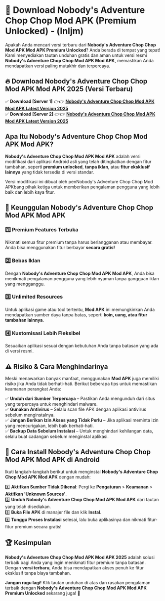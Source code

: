 

# 🎯 Download Nobody's Adventure Chop Chop Mod APK (Premium Unlocked) -  (lnljm) 

Apakah Anda mencari versi terbaru dari **Nobody's Adventure Chop Chop Mod APK Mod APK Premium Unlocked**? Anda berada di tempat yang tepat! Kami menyediakan tautan unduhan gratis dan aman untuk versi resmi **Nobody's Adventure Chop Chop Mod APK Mod APK**, memastikan Anda mendapatkan versi paling mutakhir dan terpercaya.

## 🔥 Download Nobody's Adventure Chop Chop Mod APK Mod APK 2025 (Versi Terbaru)

✅ **Download [Server 1]** 👉👉 [**Nobody's Adventure Chop Chop Mod APK Mod APK Latest Version 2025**](https://apkcomod.com?title=Nobody's_Adventure_Chop_Chop_Mod_APK)  
✅ **Download [Server 2]** 👉👉 [**Nobody's Adventure Chop Chop Mod APK Mod APK Latest Version 2025**](https://apkcomod.com?title=Nobody's_Adventure_Chop_Chop_Mod_APK)  

## Apa Itu Nobody's Adventure Chop Chop Mod APK Mod APK?

**Nobody's Adventure Chop Chop Mod APK Mod APK** adalah versi modifikasi dari aplikasi Android asli yang telah ditingkatkan dengan fitur tambahan, seperti **premium unlocked**, **tanpa iklan**, atau **fitur eksklusif lainnya** yang tidak tersedia di versi standar.

Versi modifikasi ini dibuat oleh penNobody's Adventure Chop Chop Mod APKbang pihak ketiga untuk memberikan pengalaman pengguna yang lebih baik dan lebih kaya fitur.

## 🎯 Keunggulan Nobody's Adventure Chop Chop Mod APK Mod APK

### 1️⃣ Premium Features Terbuka
Nikmati semua fitur premium tanpa harus berlangganan atau membayar. Anda bisa menggunakan fitur berbayar **secara gratis!**

### 2️⃣ Bebas Iklan
Dengan **Nobody's Adventure Chop Chop Mod APK Mod APK**, Anda bisa menikmati pengalaman pengguna yang lebih nyaman tanpa gangguan iklan yang mengganggu.

### 3️⃣ Unlimited Resources
Untuk aplikasi game atau tool tertentu, **Mod APK** ini memungkinkan Anda mendapatkan sumber daya tanpa batas, seperti **koin, uang, atau fitur tambahan lainnya**.

### 4️⃣ Kustomisasi Lebih Fleksibel
Sesuaikan aplikasi sesuai dengan kebutuhan Anda tanpa batasan yang ada di versi resmi.

## ⚠️ Risiko & Cara Menghindarinya

Meski menawarkan banyak manfaat, menggunakan **Mod APK** juga memiliki risiko jika Anda tidak berhati-hati. Berikut beberapa tips untuk memastikan keamanan perangkat Anda:

✅ **Unduh dari Sumber Terpercaya** – Pastikan Anda mengunduh dari situs yang terpercaya untuk menghindari malware.  
✅ **Gunakan Antivirus** – Selalu scan file APK dengan aplikasi antivirus sebelum menginstalnya.  
✅ **Jangan Berikan Izin Akses yang Tidak Perlu** – Jika aplikasi meminta izin yang mencurigakan, lebih baik berhati-hati.  
✅ **Backup Data Sebelum Instalasi** – Untuk menghindari kehilangan data, selalu buat cadangan sebelum menginstal aplikasi.

## 📌 Cara Install Nobody's Adventure Chop Chop Mod APK Mod APK di Android

Ikuti langkah-langkah berikut untuk menginstal **Nobody's Adventure Chop Chop Mod APK Mod APK** dengan mudah:

1️⃣ **Aktifkan Sumber Tidak Dikenal**: Pergi ke **Pengaturan** > **Keamanan** > **Aktifkan 'Unknown Sources'**.  
2️⃣ **Unduh Nobody's Adventure Chop Chop Mod APK Mod APK** dari tautan yang telah disediakan.  
3️⃣ **Buka File APK** di manajer file dan klik **Instal**.  
4️⃣ **Tunggu Proses Instalasi** selesai, lalu buka aplikasinya dan nikmati fitur-fitur premium secara gratis!

## 🏆 Kesimpulan

**Nobody's Adventure Chop Chop Mod APK Mod APK 2025** adalah solusi terbaik bagi Anda yang ingin menikmati fitur premium tanpa batasan. Dengan **versi terbaru**, Anda bisa mendapatkan akses penuh ke fitur eksklusif tanpa biaya tambahan.

**Jangan ragu lagi!** Klik tautan unduhan di atas dan rasakan pengalaman terbaik dengan **Nobody's Adventure Chop Chop Mod APK Mod APK Premium Unlocked** sekarang juga! 🚀

